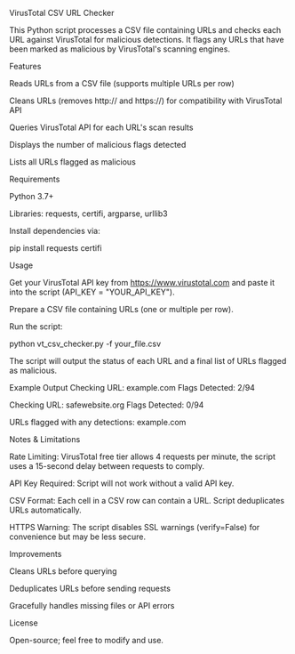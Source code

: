 VirusTotal CSV URL Checker

This Python script processes a CSV file containing URLs and checks each URL against VirusTotal for malicious detections. It flags any URLs that have been marked as malicious by VirusTotal's scanning engines.

Features

Reads URLs from a CSV file (supports multiple URLs per row)

Cleans URLs (removes http:// and https://) for compatibility with VirusTotal API

Queries VirusTotal API for each URL's scan results

Displays the number of malicious flags detected

Lists all URLs flagged as malicious



Requirements

Python 3.7+



Libraries: requests, certifi, argparse, urllib3



Install dependencies via:

pip install requests certifi

Usage

Get your VirusTotal API key from https://www.virustotal.com
 and paste it into the script (API_KEY = "YOUR_API_KEY").

Prepare a CSV file containing URLs (one or multiple per row).

Run the script:

python vt_csv_checker.py -f your_file.csv




The script will output the status of each URL and a final list of URLs flagged as malicious.

Example Output
Checking URL: example.com
Flags Detected: 2/94

Checking URL: safewebsite.org
Flags Detected: 0/94

URLs flagged with any detections:
example.com



Notes & Limitations

Rate Limiting: VirusTotal free tier allows 4 requests per minute, the script uses a 15-second delay between requests to comply.

API Key Required: Script will not work without a valid API key.

CSV Format: Each cell in a CSV row can contain a URL. Script deduplicates URLs automatically.

HTTPS Warning: The script disables SSL warnings (verify=False) for convenience but may be less secure.



Improvements

Cleans URLs before querying

Deduplicates URLs before sending requests

Gracefully handles missing files or API errors



License

Open-source; feel free to modify and use.
